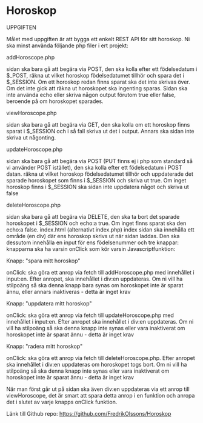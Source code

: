 # Horoskop

UPPGIFTEN

Målet med uppgiften är att bygga ett enkelt REST API för sitt horoskop. Ni ska minst använda följande php filer i ert projekt:

 

addHoroscope.php

sidan ska bara gå att begära via POST,  den ska kolla efter ett födelsedatum i $_POST, räkna ut vilket horoskop födelsedatumet tillhör och spara det i $_SESSION.
Om ett horoskop redan finns sparat ska det inte skrivas över. Om det inte gick att räkna ut horoskopet ska ingenting sparas.
Sidan ska inte använda echo eller skriva någon output förutom true eller false, beroende på om horoskopet sparades.
 

viewHoroscope.php

sidan ska bara gå att begära via GET, den ska kolla om ett horoskop finns sparat i $_SESSION och i så fall skriva ut det i output. Annars ska sidan inte skriva ut någonting.

 
updateHoroscope.php

sidan ska bara gå att begära via POST (PUT finns ej i php som standard så vi använder POST istället), den ska kolla efter ett födelsedatum i POST datan.
räkna ut vilket horoskop födelsedatumet tillhör och uppdaterade det sparade horoskopet som finns i $_SESSION och skriva ut true.
Om inget horoskop finns i $_SESSION ska sidan inte uppdatera något och skriva ut false

 
deleteHoroscope.php

sidan ska bara gå att begära via DELETE,  den ska ta bort det sparade horoskopet i $_SESSION och echo:a true. Om inget finns sparat ska den echo:a false.
index.html (alternativt index.php)
index sidan ska innehålla ett område (en div) där ens horoskop skrivs ut när sidan laddas. Den ska dessutom innehålla en input för ens födelsenummer och tre knappar:
knapparna ska ha varsin onClick som kör varsin Javascriptfunktion:

 
Knapp: "spara mitt horoskop"

onClick: ska göra ett anrop via fetch till addHoroscope.php med innehållet i input:en.
Efter anropet,  ska innehållet i div:en uppdateras.
Om ni vill ha stilpoäng så ska denna knapp bara synas om horoskopet inte är sparat ännu, eller annars inaktiveras - detta är inget krav


Knapp: "uppdatera mitt horoskop"

onClick: ska göra ett anrop via fetch till updateHoroscope.php med innehållet i input:en. Efter anropet ska innehållet i div:en uppdateras.
Om ni vill ha stilpoäng så ska denna knapp inte synas eller vara inaktiverat om horoskopet inte är sparat ännu - detta är inget krav
 

Knapp: "radera mitt horoskop"

onClick: ska göra ett anrop via fetch till deleteHoroscope.php. Efter anropet ska innehållet i div:en uppdateras om horoskopet togs bort.
Om ni vill ha stilpoäng så ska denna knapp inte synas eller vara inaktiverat om horoskopet inte är sparat ännu - detta är inget krav


När man först går ut på sidan ska även div:en uppdateras via ett anrop till viewHoroscope, det är smart att spara detta anrop i en funktion och anropa det i slutet av varje knapps onClick funktion.


Länk till Github repo: https://github.com/FredrikOlssons/Horoskop
